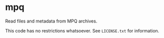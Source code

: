 mpq
===

Read files and metadata from MPQ archives.

This code has no restrictions whatsoever. See `LICENSE.txt` for information.
